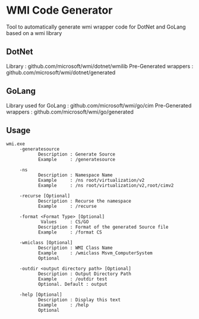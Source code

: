 # WMI Code Generator
Tool to automatically generate wmi wrapper code for DotNet and GoLang based on a wmi library

## DotNet
Library : github.com/microsoft/wmi/dotnet/wmilib
Pre-Generated wrappers : github.com/microsoft/wmi/dotnet/generated

## GoLang

Library used for GoLang : github.com/microsoft/wmi/go/cim
Pre-Generated wrappers : github.com/microsoft/wmi/go/generated


## Usage
    wmi.exe
         -generatesource
                Description : Generate Source
                Example     : /generatesource
 
         -ns
                Description : Namespace Name
                Example     : /ns root/virtualization/v2
                Example     : /ns root/virtualization/v2,root/cimv2
 
         -recurse [Optional]
                Description : Recurse the namespace
                Example     : /recurse
 
         -format <Format Type> [Optional]
                 Values     : CS/GO
                Description : Format of the generated Source file
                Example     : /format CS
 
         -wmiclass [Optional]
                Description : WMI Class Name
                Example     : /wmiclass Msvm_ComputerSystem
                Optional
 
         -outdir <output directory path> [Optional]
                Description : Output Directory Path
                Example     : /outdir test
                Optional. Default : output
 
         -help [Optional]
                Description : Display this text
                Example     : /help
                Optional
